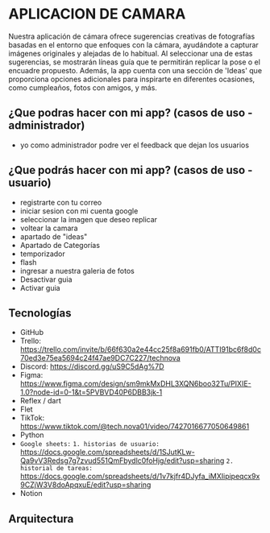 # APLICACION DE CAMARA
Nuestra aplicación de cámara ofrece sugerencias creativas de fotografías basadas en el entorno que enfoques con la cámara, ayudándote a capturar imágenes originales y alejadas de lo habitual. Al seleccionar una de estas sugerencias, se mostrarán líneas guía que te permitirán replicar la pose o el encuadre propuesto. Además, la app cuenta con una sección de 'Ideas' que proporciona opciones adicionales para inspirarte en diferentes ocasiones, como cumpleaños, fotos con amigos, y más.

## ¿Que podras hacer con mi app? (casos de uso - administrador)
- yo como administrador podre ver el feedback que dejan los usuarios

## ¿Que podrás hacer con mi app? (casos de uso - usuario)
- registrarte con tu correo
- iniciar sesion con mi cuenta google
- seleccionar la imagen que deseo replicar
- voltear la camara
- apartado de "ideas"
- Apartado de Categorías
- temporizador 
- flash
- ingresar a nuestra galeria de fotos
- Desactivar guia
- Activar guia

## Tecnologías
- GitHub
- Trello: https://trello.com/invite/b/66f630a2e44cc25f8a691fb0/ATTI91bc6f8d0c70ed3e75ea5694c24f47ae9DC7C227/technova
- Discord: https://discord.gg/uS9C5dAg%7D
- Figma: https://www.figma.com/design/sm9mkMxDHL3XQN6boo32Tu/PIXIE-1.0?node-id=0-1&t=5PVBVD40P6DBB3jk-1
- Reflex / dart
- Flet
- TikTok: https://www.tiktok.com/@tech.nova01/video/7427016677050649861
- Python
- `Google sheets:`
  `1. historias de usuario:` https://docs.google.com/spreadsheets/d/1SJutKLw-Qa9vV3Redsg7g7zvud551QmFbydlc0foHjg/edit?usp=sharing
  `2. historial de tareas:` https://docs.google.com/spreadsheets/d/1v7kjfr4DJyfa_iMXIipipeqcx9x9CZjW3V8doApqxuE/edit?usp=sharing
- Notion

## Arquitectura